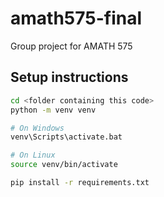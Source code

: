 # amath575-final
Group project for AMATH 575

## Setup instructions
```bash
cd <folder containing this code>
python -m venv venv

# On Windows
venv\Scripts\activate.bat

# On Linux
source venv/bin/activate

pip install -r requirements.txt
```
